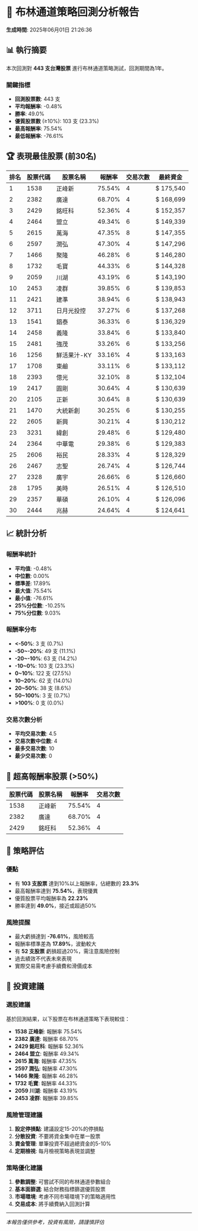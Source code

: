 # 🎯 布林通道策略回測分析報告

**生成時間**: 2025年06月01日 21:26:36

## 📊 執行摘要

本次回測對 **443 支台灣股票** 進行布林通道策略測試，回測期間為1年。

### 關鍵指標
- **回測股票數**: 443 支
- **平均報酬率**: -0.48%
- **勝率**: 49.0%
- **優質股票數** (≥10%): 103 支 (23.3%)
- **最高報酬率**: 75.54%
- **最低報酬率**: -76.61%

## 🏆 表現最佳股票 (前30名)

| 排名 | 股票代碼 | 股票名稱 | 報酬率 | 交易次數 | 最終資金 |
|------|----------|----------|--------|----------|----------|
|  1 | 1538 | 正峰新 |   75.54% |   4 | $   175,540 |
|  2 | 2382 | 廣達 |   68.70% |   4 | $   168,699 |
|  3 | 2429 | 銘旺科 |   52.36% |   4 | $   152,357 |
|  4 | 2464 | 盟立 |   49.34% |   6 | $   149,339 |
|  5 | 2615 | 萬海 |   47.35% |   8 | $   147,355 |
|  6 | 2597 | 潤弘 |   47.30% |   4 | $   147,296 |
|  7 | 1466 | 聚隆 |   46.28% |   6 | $   146,280 |
|  8 | 1732 | 毛寶 |   44.33% |   6 | $   144,328 |
|  9 | 2059 | 川湖 |   43.19% |   6 | $   143,190 |
| 10 | 2453 | 凌群 |   39.85% |   6 | $   139,853 |
| 11 | 2421 | 建準 |   38.94% |   6 | $   138,943 |
| 12 | 3711 | 日月光投控 |   37.27% |   6 | $   137,268 |
| 13 | 1541 | 錩泰 |   36.33% |   6 | $   136,329 |
| 14 | 2458 | 義隆 |   33.84% |   6 | $   133,840 |
| 15 | 2481 | 強茂 |   33.26% |   6 | $   133,256 |
| 16 | 1256 | 鮮活果汁-KY |   33.16% |   4 | $   133,163 |
| 17 | 1708 | 東鹼 |   33.11% |   6 | $   133,112 |
| 18 | 2393 | 億光 |   32.10% |   8 | $   132,104 |
| 19 | 2417 | 圓剛 |   30.64% |   4 | $   130,639 |
| 20 | 2105 | 正新 |   30.64% |   8 | $   130,639 |
| 21 | 1470 | 大統新創 |   30.25% |   6 | $   130,255 |
| 22 | 2605 | 新興 |   30.21% |   4 | $   130,212 |
| 23 | 3231 | 緯創 |   29.48% |   6 | $   129,480 |
| 24 | 2364 | 中華電 |   29.38% |   6 | $   129,383 |
| 25 | 2606 | 裕民 |   28.33% |   4 | $   128,329 |
| 26 | 2467 | 志聖 |   26.74% |   4 | $   126,744 |
| 27 | 2328 | 廣宇 |   26.66% |   6 | $   126,660 |
| 28 | 1795 | 美時 |   26.51% |   4 | $   126,510 |
| 29 | 2357 | 華碩 |   26.10% |   4 | $   126,096 |
| 30 | 2444 | 兆赫 |   24.64% |   4 | $   124,641 |

## 📈 統計分析

### 報酬率統計
- **平均值**: -0.48%
- **中位數**: 0.00%
- **標準差**: 17.89%
- **最大值**: 75.54%
- **最小值**: -76.61%
- **25%分位數**: -10.25%
- **75%分位數**: 9.03%

### 報酬率分布
- **<-50%**: 3 支 (0.7%)
- **-50~-20%**: 49 支 (11.1%)
- **-20~-10%**: 63 支 (14.2%)
- **-10~0%**: 103 支 (23.3%)
- **0~10%**: 122 支 (27.5%)
- **10~20%**: 62 支 (14.0%)
- **20~50%**: 38 支 (8.6%)
- **50~100%**: 3 支 (0.7%)
- **>100%**: 0 支 (0.0%)

### 交易次數分析
- **平均交易次數**: 4.5
- **交易次數中位數**: 4
- **最多交易次數**: 10
- **最少交易次數**: 0

## 🚀 超高報酬率股票 (>50%)

| 股票代碼 | 股票名稱 | 報酬率 | 交易次數 |
|----------|----------|--------|----------|
| 1538 | 正峰新 | 75.54% | 4 |
| 2382 | 廣達 | 68.70% | 4 |
| 2429 | 銘旺科 | 52.36% | 4 |

## 🎯 策略評估

### 優點
- 有 **103 支股票** 達到10%以上報酬率，佔總數的 **23.3%**
- 最高報酬率達到 **75.54%**，表現優異
- 優質股票平均報酬率為 **22.23%**
- 勝率達到 **49.0%**，接近或超過50%

### 風險提醒
- 最大虧損達到 **-76.61%**，風險較高
- 報酬率標準差為 **17.89%**，波動較大
- 有 **52 支股票** 虧損超過20%，需注意風險控制
- 過去績效不代表未來表現
- 實際交易需考慮手續費和滑價成本

## 📝 投資建議

### 選股建議
基於回測結果，以下股票在布林通道策略下表現較佳：

- **1538 正峰新**: 報酬率 75.54%
- **2382 廣達**: 報酬率 68.70%
- **2429 銘旺科**: 報酬率 52.36%
- **2464 盟立**: 報酬率 49.34%
- **2615 萬海**: 報酬率 47.35%
- **2597 潤弘**: 報酬率 47.30%
- **1466 聚隆**: 報酬率 46.28%
- **1732 毛寶**: 報酬率 44.33%
- **2059 川湖**: 報酬率 43.19%
- **2453 凌群**: 報酬率 39.85%

### 風險管理建議
1. **設定停損點**: 建議設定15-20%的停損點
2. **分散投資**: 不要將資金集中在單一股票
3. **資金管理**: 單筆投資不超過總資金的5-10%
4. **定期檢視**: 每月檢視策略表現並調整

### 策略優化建議
1. **參數調整**: 可嘗試不同的布林通道參數組合
2. **基本面篩選**: 結合財務指標篩選優質股票
3. **市場環境**: 考慮不同市場環境下的策略適用性
4. **交易成本**: 將手續費納入回測計算

---
*本報告僅供參考，投資有風險，請謹慎評估*
